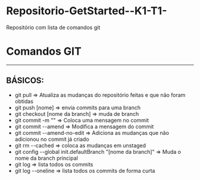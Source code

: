 # Repositorio-GetStarted--K1-T1-
Repositório com lista de comandos git

# Comandos GIT 
- - -
## BÁSICOS:
- git pull => Atualiza as mudanças do repositório feitas e que não foram obtidas 
- git push [nome] => envia commits para uma branch 
- git checkout [nome da branch] => muda de branch 
- git commit -m "" => Coloca uma mensagem no commit 
- git commit --amend => Modifica a mensagem do commit
- git commit --amend-no-edit => Adiciona as mudanças que não adicionou no commit já criado
- git rm --cached => coloca as mudanças em unstaged
- git config --global init.defaultBranch "[nome da branch]" =>  Muda o nome da branch principal
- git log => lista todos os commits
- git log --oneline => lista todos os commits de forma curta

